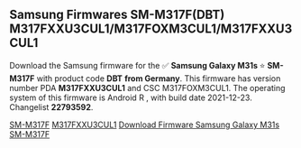 <h2>Samsung Firmwares SM-M317F(DBT) M317FXXU3CUL1/M317FOXM3CUL1/M317FXXU3CUL1</h2>
Download the Samsung firmware for the ✅ <strong>Samsung Galaxy M31s </strong> ⭐ <strong>SM-M317F</strong> with product code <strong>DBT</strong> <strong> from Germany</strong>. This firmware has version number PDA <strong>M317FXXU3CUL1</strong> and CSC M317FOXM3CUL1. The operating system of this firmware is Android R , with build date 2021-12-23. Changelist <strong>22793592</strong>.

[SM-M317F](https://samfirm.shop/samsung/model/SM-M317F)
[M317FXXU3CUL1](https://samfirm.shop/samsung/pda/M317FXXU3CUL1)
[Download Firmware Samsung Galaxy M31s SM-M317F](https://samfirm.shop/samsung/firmware/484639)
